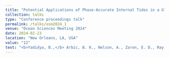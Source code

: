 ```yaml
---
title: "Potential Applications of Phase-Accurate Internal Tides in a Global Hydrodynamic Model to Nadir and Wide-Swath Altimetry"
collection: talks
type: "Conference proceedings talk"
permalink: /talks/osm2024_1
venue: "Ocean Sciences Meeting 2024"
date: 2024-02-23
location: "New Orleans, LA, USA"
value: "12"
text: "<b>Yadidya, B.,</b> Arbic, B. K., Nelson, A., Zaron, E. D., Ray, R., Buijsman, M. C., & Thakur, R. &quot;Potential Applications of Phase-Accurate Internal Tides in a Global Hydrodynamic Model to Nadir and Wide-Swath Altimetry&quot;, <b><i>Ocean Sciences Meeting 2022</i></b>, Febraury 2024, New Orleans."
---
```


